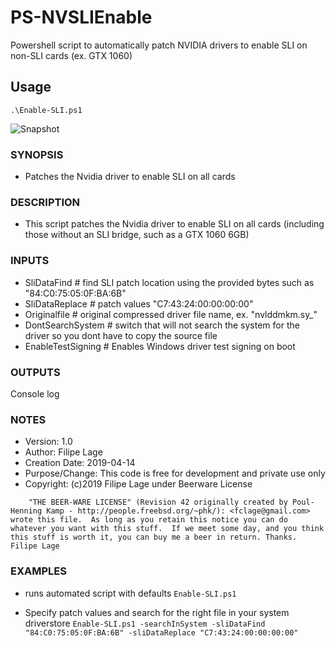# PS-NVSLIEnable
Powershell script to automatically patch NVIDIA drivers to enable SLI on non-SLI cards (ex. GTX 1060)

## Usage
`.\Enable-SLI.ps1`

![Snapshot](https://i.ibb.co/rvhRJjR/PS-Nvidia-SLI-Enable-Script.png)


### SYNOPSIS
- Patches the Nvidia driver to enable SLI on all cards

### DESCRIPTION
- This script patches the Nvidia driver to enable SLI on all cards (including those without an SLI bridge, such as a GTX 1060 6GB)

### INPUTS
- SliDataFind             # find SLI patch location using the provided bytes such as "84:C0:75:05:0F:BA:6B"
- SliDataReplace          # patch values "C7:43:24:00:00:00:00"
- Originalfile            # original compressed driver file name, ex. "nvlddmkm.sy_"
- DontSearchSystem        # switch that will not search the system for the driver so you dont have to copy the source file
- EnableTestSigning       # Enables Windows driver test signing on boot

### OUTPUTS
  Console log

### NOTES
- Version:        1.0
- Author:         Filipe Lage
- Creation Date:  2019-04-14
- Purpose/Change: This code is free for development and private use only
- Copyright:      (c)2019 Filipe Lage under Beerware License

`    "THE BEER-WARE LICENSE" (Revision 42 originally created by Poul-Henning Kamp - http://people.freebsd.org/~phk/):
    <fclage@gmail.com> wrote this file.  As long as you retain this notice you can do whatever you want with this stuff. 
    If we meet some day, and you think this stuff is worth it, you can buy me a beer in return.
    Thanks.
    Filipe Lage`

### EXAMPLES
- runs automated script with defaults
`Enable-SLI.ps1`

- Specify patch values and search for the right file in your system driverstore
`Enable-SLI.ps1 -searchInSystem -sliDataFind "84:C0:75:05:0F:BA:6B" -sliDataReplace "C7:43:24:00:00:00:00"`

